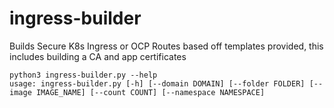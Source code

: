 # ingress-builder

Builds Secure K8s Ingress or OCP Routes based off templates provided, this includes building a CA and app certificates

```shell
python3 ingress-builder.py --help
usage: ingress-builder.py [-h] [--domain DOMAIN] [--folder FOLDER] [--image IMAGE_NAME] [--count COUNT] [--namespace NAMESPACE]
```
